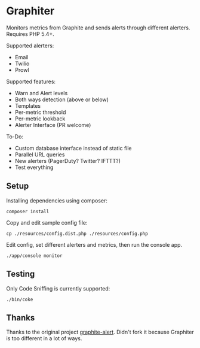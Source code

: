 Graphiter
=========

Monitors metrics from Graphite and sends alerts through different alerters. Requires PHP 5.4+.

Supported alerters:

- Email
- Twilio
- Prowl

Supported features:

- Warn and Alert levels
- Both ways detection (above or below)
- Templates
- Per-metric threshold
- Per-metric lookback
- Alerter Interface (PR welcome)

To-Do:

- Custom database interface instead of static file
- Parallel URL queries
- New alerters (PagerDuty? Twitter? IFTTT?)
- Test everything

Setup
-----

Installing dependencies using composer:

```
composer install
```

Copy and edit sample config file:

```
cp ./resources/config.dist.php ./resources/config.php
```

Edit config, set different alerters and metrics, then run the console app.

```
./app/console monitor
```

Testing
-------

Only Code Sniffing is currently supported:

```
./bin/coke
```

Thanks
------

Thanks to the original project [graphite-alert](https://github.com/jeichorn/graphite-alert).
Didn't fork it because Graphiter is too different in a lot of ways.